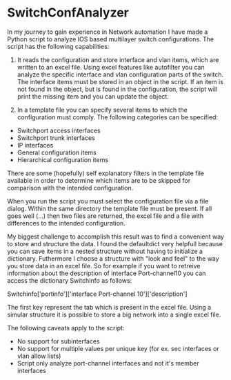 # SwitchConfAnalyzer

In my journey to gain experience in Network automation I have made a Python script to analyze IOS based multilayer switch configurations. The script has the following capabilities:

1. It reads the configuration and store interface and vlan items, which are written to an excel file. Using excel features like autofilter you can analyze the specific interface and vlan configuration parts of the switch. The interface items must be stored in an object in the script. If an item is not found in the object, but is found in the configuration, the script will print the missing item and you can update the object.

2. In a template file you can specify several items to which the configuration must comply. The following categories can be specified:
- Switchport access interfaces
- Switchport trunk interfaces
- IP interfaces
- General configuration items
- Hierarchical configuration items

There are some (hopefully) self explanatory filters in the template file available in order to determine which items are to be skipped for comparison with the intended configuration. 

When you run the script you must select the configuration file via a file dialog. Within the same directory the template file must be present. If all goes well (...) then two files are returned, the excel file and a file with differences to the intended configuration.

My biggest challenge to accomplish this result was to find a convenient way to store and structure the data. I found the defaultdict very helpfull because you can save items in a nested structure without having to initialize a dictionary. Futhermore I choose a structure with "look and feel" to the way you store data in an excel file. So for example if you want to retreive information about the description of interface Port-channel10 you can access the dictionary Switchinfo as follows:

Switchinfo['portinfo']['interface Port-channel 10']['description']

The first key represent the tab which is present in the excel file. Using a simular structure it is possible to store a big network into a single excel file. 

The following caveats apply to the script:
- No support for subinterfaces
- No support for multiple values per unique key (for ex. sec     interfaces or vlan allow lists)
- Script only analyze port-channel interfaces and not it's member interfaces




